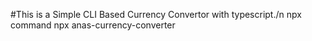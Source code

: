 #This is a Simple CLI Based Currency Convertor with typescript./n
npx command npx anas-currency-converter
